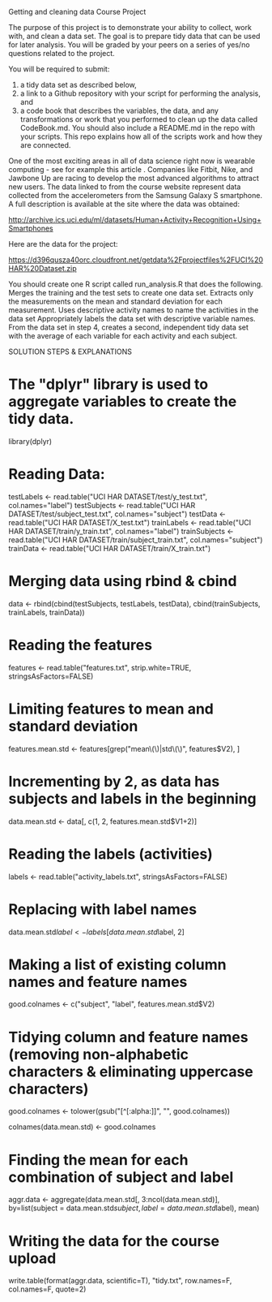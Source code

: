 Getting and cleaning data Course Project

The purpose of this project is to demonstrate your ability to collect, work with, and clean a data set. 
The goal is to prepare tidy data that can be used for later analysis. You will be graded by your peers on a series of 
yes/no questions related to the project. 

You will be required to submit: 
1) a tidy data set as described below, 
2) a link to a Github repository with your script for performing the analysis, and 
3) a code book that describes the variables, the data, and any transformations or work that you performed to clean up the 
data called CodeBook.md. 
You should also include a README.md in the repo with your scripts. 
This repo explains how all of the scripts work and how they are connected.  

One of the most exciting areas in all of data science right now is wearable computing - see for example this article . Companies like Fitbit, Nike, and Jawbone Up are racing to develop the most advanced algorithms to attract new users. The data linked to from the course website represent data collected from the accelerometers from the Samsung Galaxy S smartphone. A full description is available at the site where the data was obtained: 

http://archive.ics.uci.edu/ml/datasets/Human+Activity+Recognition+Using+Smartphones 

Here are the data for the project: 

https://d396qusza40orc.cloudfront.net/getdata%2Fprojectfiles%2FUCI%20HAR%20Dataset.zip 

You should create one R script called run_analysis.R that does the following. 
Merges the training and the test sets to create one data set.
Extracts only the measurements on the mean and standard deviation for each measurement. 
 Uses descriptive activity names to name the activities in the data set
Appropriately labels the data set with descriptive variable names. 
From the data set in step 4, creates a second, independent tidy data set with the average of each variable for each activity and 
each subject.

SOLUTION STEPS & EXPLANATIONS

# The "dplyr" library is used to aggregate variables to create the tidy data.

library(dplyr)

# Reading Data:

testLabels <- read.table("UCI HAR DATASET/test/y_test.txt", col.names="label")
testSubjects <- read.table("UCI HAR DATASET/test/subject_test.txt", col.names="subject")
testData <- read.table("UCI HAR DATASET/X_test.txt")
trainLabels <- read.table("UCI HAR DATASET/train/y_train.txt", col.names="label")
trainSubjects <- read.table("UCI HAR DATASET/train/subject_train.txt", col.names="subject")
trainData <- read.table("UCI HAR DATASET/train/X_train.txt")

# Merging data using rbind & cbind
data <- rbind(cbind(testSubjects, testLabels, testData),
              cbind(trainSubjects, trainLabels, trainData))


# Reading the features
features <- read.table("features.txt", strip.white=TRUE, stringsAsFactors=FALSE)

# Limiting features to mean and standard deviation
features.mean.std <- features[grep("mean\\(\\)|std\\(\\)", features$V2), ]

# Incrementing by 2, as data has subjects and labels in the beginning
data.mean.std <- data[, c(1, 2, features.mean.std$V1+2)]


# Reading the labels (activities)
labels <- read.table("activity_labels.txt", stringsAsFactors=FALSE)
# Replacing with label names
data.mean.std$label <- labels[data.mean.std$label, 2]


# Making a list of existing column names and feature names
good.colnames <- c("subject", "label", features.mean.std$V2)

# Tidying column and feature names (removing non-alphabetic characters & eliminating uppercase characters)
good.colnames <- tolower(gsub("[^[:alpha:]]", "", good.colnames))

colnames(data.mean.std) <- good.colnames


# Finding the mean for each combination of subject and label
aggr.data <- aggregate(data.mean.std[, 3:ncol(data.mean.std)],
                       by=list(subject = data.mean.std$subject, 
                               label = data.mean.std$label),
                       mean)

# Writing the data for the course upload
write.table(format(aggr.data, scientific=T), "tidy.txt",
            row.names=F, col.names=F, quote=2)

